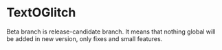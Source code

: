 # TextOGlitch
Beta branch is release-candidate branch. It means that nothing global will be added in new version, only fixes and small features.

